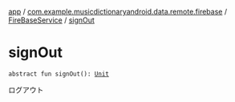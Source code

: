 [app](../../index.md) / [com.example.musicdictionaryandroid.data.remote.firebase](../index.md) / [FireBaseService](index.md) / [signOut](./sign-out.md)

# signOut

`abstract fun signOut(): `[`Unit`](https://kotlinlang.org/api/latest/jvm/stdlib/kotlin/-unit/index.html)

ログアウト

